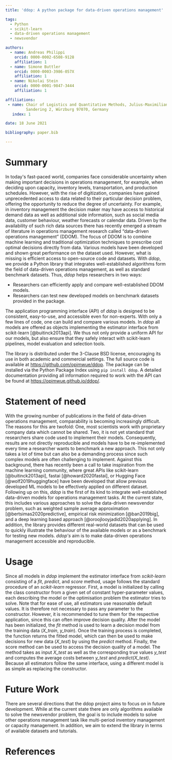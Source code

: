 ```yaml
---
title: 'ddop: A python package for data-driven operations management'

tags:
  - Python
  - scikit-learn
  - data-driven operations management
  - newsvendor

authors:
  - name: Andreas Philippi
    orcid: 0000-0002-6508-9128
    affiliation: 1
  - name: Simone Buttler
    orcid: 0000-0003-3986-057X
    affiliation: 1
  - name: Nikolai Stein
    orcid: 0000-0001-9847-3444
    affiliation: 1

affiliations:
 - name: Chair of Logistics and Quantitative Methods, Julius-Maximilians-Universität Würzburg,  
         Sandering 2, Würzburg 97070, Germany
   index: 1

date: 18 June 2021

bibliography: paper.bib

---
```


# Summary
In today's fast-paced world, companies face considerable uncertainty when making important decisions in operations management, for example, when deciding upon capacity, inventory levels, transportation, and production schedules. However, with the rise of digitization, companies have gained unprecedented access to data related to their particular decision problem, offering the opportunity to reduce the degree of uncertainty. For example, in inventory management the decision maker may have access to historical demand data as well as additional side information, such as social media data, customer behaviour, weather forecasts or calendar data. Driven by the availability of such rich data sources there has recently emerged a stream of literature in operations management research called “data-driven operations management” (DDOM). The focus of DDOM is to combine machine learning and traditional optimization techniques to prescribe cost optimal decisions directly from data. Various models have been developed and shown great performance on the dataset used. However, what is missing is efficient access to open-source code and datasets.
With *ddop*, we provide a Python library that integrates well-established algorithms form the field of data-driven operations management, as well as standard benchmark datasets. Thus, *ddop* helps researchers in two ways:

* Researchers can efficiently apply and compare well-established DDOM models.
* Researchers can test new developed models on benchmark datasets provided in the package. 

The application programming interface (API) of *ddop* is designed to be consistent, easy-to-use, and accessible even for non-experts. With only a few lines of code, one can build and compare various models. In *ddop* all models are offered as objects implementing the estimator interface from scikit-learn [@buitinck2013api]. We thus not only provide a uniform API for our models, but also ensure that they safely interact with scikit-learn pipelines, model evaluation and selection tools.  

The library is distributed under the 3-Clause BSD license, encouraging its use in both academic and commercial settings. The full source code is available at https://github.com/opimwue/ddop. The package can be installed via the Python Package Index using `pip install ddop`.  A detailed documentation providing all information required to work with the API can be found at https://opimwue.github.io/ddop/. 

# Statement of need

With the growing number of publications in the field of data-driven operations management, comparability is becoming increasingly difficult. The reasons for this are twofold: One, most scientists work with proprietary company data which cannot be shared. Two, it is not yet standard that researchers share code used to implement their models. Consequently, results are not directly reproducible and models have to be re-implemented every time a researcher wants to benchmark a new approach. This not only takes a lot of time but can also be a demanding process since such complex models are often challenging to implement. Against this background, there has recently been a call to take inspiration from the machine learning community, where great APIs like scikit-learn [@buitinck2013api], fastai [@howard2020fastai], or Hugging Face [@wolf2019huggingface] have been developed that allow previous developed ML models to be effectively applied on different dataset. Following up on this, *ddop* is the first of its kind to integrate well-established data-driven models for operations management tasks. At the current state, this includes various approaches to solve the data-driven newsvendor problem, such as weighted sample average approximation [@bertsimas2020predictive], empirical risk minimization [@ban2019big], and a deep learning based approach [@oroojlooyjadid2020applying]. In addition, the library provides different real-world datasets that can be used to quickly illustrate the behaviour of the available models or as a benchmark for testing new models. *ddop's* aim is to make data-driven operations management accessible and reproducible. 


# Usage
Since all models in *ddop* implement the estimator interface from *scikit-learn* consisting of a *fit*, *predict*, and *score* method, usage follows the standard procedure of an *scikit-learn* regressor. First, a model is initialized by calling the class constructor from a given set of constant hyper-parameter values, each describing the model or the optimisation problem the estimator tries to solve. Note that for ease of use, all estimators use reasonable default values. It is therefore not necessary to pass any parameter to the constructor. However, it is recommended to tune them for the respective application, since this can often improve decision quality. After the model has been initialized, the *fit* method is used to learn a decision model from the training data (*X_train*, *y_train*). Once the training process is completed, the function returns the fitted model, which can then be used to make decisions for new data (*X_test*) by using the *predict* method. Finally, the score method can be used to access the decision quality of a model. The method takes as input *X_test* as well as the corresponding true values *y_test* and computes the average costs between *y_test* and *predict(X_test)*. Because all estimators follow the same interface, using a different model is as simple as replacing the constructor.

# Future Work
There are several directions that the ddop project aims to focus on in future development. While at the current state there are only algorithms available to solve the newsvendor problem, the goal is to include models to solve other operations management task like multi-period inventory management or capacity management. In addition, we aim to extend the library in terms of available datasets and tutorials.

# References 

